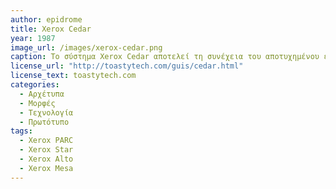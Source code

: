 ```yaml
---
author: epidrome
title: Xerox Cedar 
year: 1987
image_url: /images/xerox-cedar.png
caption: Το σύστημα Xerox Cedar αποτελεί τη συνέχεια του αποτυχημένου εμπορικά Star, δανειζόμενο στοιχεία από το πετυχημένο ερευνητικό πρωτότυπο Alto. Η διάδραση βασίζεται στα έγγραφα, τα οποία είναι το βασικό αντικείμενο της εταιρείας και το σύστημα παρέχει την ομώνυμη γλώσσα προγραμματισμού, με την οποία ο χρήστης μπορεί να προσαρμόσει τη διάδραση μέσα από ένα παραθυρικό περιβάλλον, που εμφανίζει παράλληλα τα έγγραφα και τον πηγαίο κώδικα των εντολών. 
license_url: "http://toastytech.com/guis/cedar.html"
license_text: toastytech.com 
categories:
  - Αρχέτυπα 
  - Μορφές
  - Τεχνολογία
  - Πρωτότυπο
tags:
  - Xerox PARC
  - Xerox Star
  - Xerox Alto
  - Xerox Mesa
---
```

